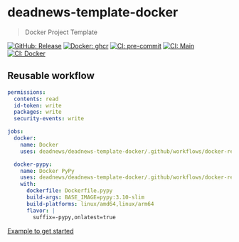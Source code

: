 # deadnews-template-docker

> Docker Project Template

[![GitHub: Release](https://img.shields.io/github/v/release/deadnews/deadnews-template-docker?logo=github&logoColor=white)](https://github.com/deadnews/deadnews-template-docker/releases/latest)
[![Docker: ghcr](https://img.shields.io/badge/docker-gray.svg?logo=docker&logoColor=white)](https://github.com/deadnews/deadnews-template-docker/pkgs/container/deadnews-template-docker)
[![CI: pre-commit](https://results.pre-commit.ci/badge/github/DeadNews/deadnews-template-docker/main.svg)](https://results.pre-commit.ci/latest/github/deadnews/deadnews-template-docker/main)
[![CI: Main](https://img.shields.io/github/actions/workflow/status/deadnews/deadnews-template-docker/main.yml?branch=main&logo=github&logoColor=white&label=main)](https://github.com/deadnews/deadnews-template-docker/actions/workflows/main.yml)
[![CI: Docker](https://img.shields.io/github/actions/workflow/status/deadnews/deadnews-template-docker/docker-publish.yml?branch=main&logo=github&logoColor=white&label=docker)](https://github.com/deadnews/deadnews-template-docker/actions/workflows/docker-publish.yml)

## Reusable workflow

```yaml
permissions:
  contents: read
  id-token: write
  packages: write
  security-events: write

jobs:
  docker:
    name: Docker
    uses: deadnews/deadnews-template-docker/.github/workflows/docker-reusable.yml@v1

  docker-pypy:
    name: Docker PyPy
    uses: deadnews/deadnews-template-docker/.github/workflows/docker-reusable.yml@v1
    with:
      dockerfile: Dockerfile.pypy
      build-args: BASE_IMAGE=pypy:3.10-slim
      build-platforms: linux/amd64,linux/arm64
      flavor: |
        suffix=-pypy,onlatest=true
```

[Example to get started](https://github.com/DeadNews/deadnews-template-docker/blob/main/.github/workflows/docker-publish.yml)
